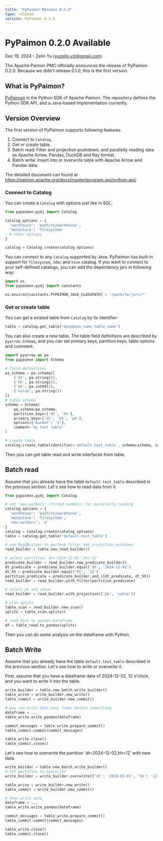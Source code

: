 ```yaml
---
title: "PyPaimon Release 0.2.0"
type: release
version: PyPaimon 0.2.0
---
```


# PyPaimon 0.2.0 Available

Dec 19, 2024 - Zelin Yu (yuzelin.yzl@gmail.com)

The Apache Paimon PMC officially announces the release of PyPaimon 0.2.0. Because we didn't release 0.1.0,
this is the first version.

## What is PyPaimon?

[PyPaimon](https://github.com/apache/paimon-python) is the Python SDK of Apache Paimon. The repository defines 
the Python SDK API, and a Java-based implementation currently.

## Version Overview

The first version of PyPaimon supports following features:

1. Connect to `Catalog`.
2. Get or create table.
3. Batch read: Filter and projection pushdown, and parallelly reading data as Apache Arrow, Pandas, DuckDB and Ray format.
4. Batch write: Insert into or overwrite table with Apache Arrow and Pandas data.

The detailed document can found at https://paimon.apache.org/docs/master/program-api/python-api/.

### Connect to Catalog

You can create a `Catalog` with options just like in SQL:

```python
from pypaimon.py4j import Catalog

catalog_options = {
  'warehouse': 'path/to/warehouse',
  'metastore': 'filesystem'
  # other options
}

catalog = Catalog.create(catalog_options)
```

You can connect to any `Catalog` supported by Java. PyPaimon has built-in support for `filesystem`, `Jdbc` and `hive` catalog.
If you want to connect to your self-defined catalogs, you can add the dependency jars in following way:

```python
import os
from pypaimon.py4j import constants

os.environ[constants.PYPAIMON_JAVA_CLASSPATH] = '/path/to/jars/*'
```

### Get or create table

You can get a existed table from `Catalog` by its identifier:

```python
table = catalog.get_table('database_name.table_name')
```

You can also create a new table. The table field definitions are described by `pyarrow.Schema`, and you can set primary keys,
partition keys, table options and comment.

```python
import pyarrow as pa
from pypaimon import Schema

# field definitions
pa_schema = pa.schema([
    ('dt', pa.string()),
    ('hh', pa.string()),
    ('pk', pa.int64()),
    ('value', pa.string())
])
# table schema
schema = Schema(
    pa_schema=pa_schema, 
    partition_keys=['dt', 'hh'],
    primary_keys=['dt', 'hh', 'pk'],
    options={'bucket': '2'},
    comment='my test table'
)

# create table 
catalog.create_table(identifier='default.test_table', schema=schema, ignore_if_exists=False)
```

Then you can get table read and write interfaces from table.

## Batch read

Assume that you already hava the table `default.test_table` described in the previous section. Let's see how to read data from it.

```python
from pypaimon.py4j import Catalog

# set 'max-workers' (thread numbers) for parallelly reading
catalog_options = {
  'warehouse': 'path/to/warehouse',
  'metastore': 'filesystem',
  'max-workers': '4'
}
catalog = Catalog.create(catalog_options)
table = catalog.get_table('default.test_table')

# use ReadBuilder to perform filter and projection pushdown
read_builder = table.new_read_builder()

# select partition: dt='2024-12-01',hh='12'
predicate_builder = read_builder.new_predicate_builder()
dt_predicate = predicate_builder.equal('dt', '2024-12-01')
dt_hh = predicate_builder.equal('hh', '12')
partition_predicate = predicate_builder.and_([dt_predicate, dt_hh])
read_builder = read_builder.with_filter(partition_predicate)

# select pk and value
read_builder = read_builder.with_projection(['pk', 'value'])

# plan splits
table_scan = read_builder.new_scan()
splits = table_scan.splits()

# read data to pandas.DataFrame
df = table_read.to_pandas(splits)
```

Then you can do some analysis on the dataframe with Python.

## Batch Write

Assume that you already hava the table `default.test_table` described in the previous section. Let's see how to write or overwrite it.

First, assume that you have a dataframe data of 2024-12-02, 12 o'clock, and you want to write it into the table.

```python
write_builder = table.new_batch_write_builder()
table_write = write_builder.new_write()
table_commit = write_builder.new_commit()

# you can write data many times before committing
dataframe = ...
table_write.write_pandas(dataframe)

commit_messages = table_write.prepare_commit()
table_commit.commit(commit_messages)

table_write.close()
table_commit.close()
```

Let's see how to overwrite the partition 'dt=2024-12-02,hh=12' with new data.
```python
write_builder = table.new_batch_write_builder()
# set partition to overwrite
write_builder = write_builder.overwrite({'dt': '2024-01-01', 'hh': '12'})

table_write = write_builder.new_write()
table_commit = write_builder.new_commit()

# then write data
dataframe = ...
table_write.write_pandas(dataframe)

commit_messages = table_write.prepare_commit()
table_commit.commit(commit_messages)

table_write.close()
table_commit.close()
```
